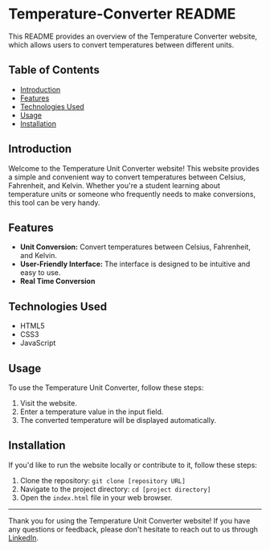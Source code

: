# Temperature-Converter README

This README provides an overview of the Temperature Converter website, which allows users to convert temperatures between different units.

## Table of Contents

- [Introduction](#introduction)
- [Features](#features)
- [Technologies Used](#technologies-used)
- [Usage](#usage)
- [Installation](#installation)


## Introduction

Welcome to the Temperature Unit Converter website! This website provides a simple and convenient way to convert temperatures between Celsius, Fahrenheit, and Kelvin. Whether you're a student learning about temperature units or someone who frequently needs to make conversions, this tool can be very handy.

## Features

- **Unit Conversion:** Convert temperatures between Celsius, Fahrenheit, and Kelvin.
- **User-Friendly Interface:** The interface is designed to be intuitive and easy to use.
- **Real Time Conversion**

## Technologies Used

- HTML5
- CSS3 
- JavaScript 

## Usage

To use the Temperature Unit Converter, follow these steps:

1. Visit the website.
2. Enter a temperature value in the input field.
3. The converted temperature will be displayed automatically.

## Installation

If you'd like to run the website locally or contribute to it, follow these steps:

1. Clone the repository: `git clone [repository URL]`
2. Navigate to the project directory: `cd [project directory]`
3. Open the `index.html` file in your web browser.


---

Thank you for using the Temperature Unit Converter website! If you have any questions or feedback, please don't hesitate to reach out to us through [LinkedIn](https://www.linkedin.com/in/kaamil-savla-694ab8225/).
